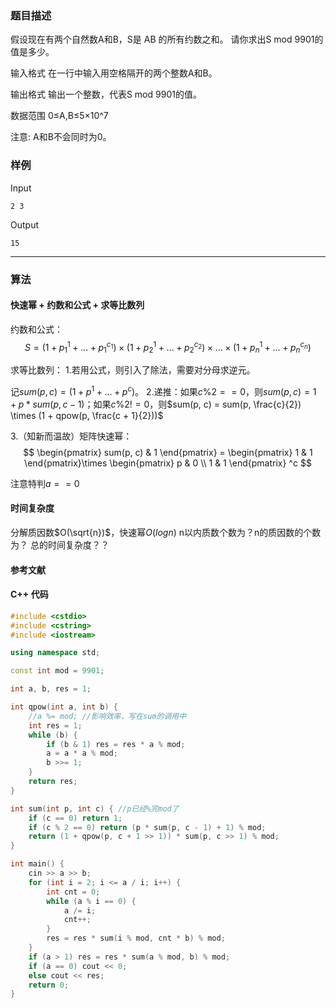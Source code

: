 ### 题目描述

假设现在有两个自然数A和B，S是 AB 的所有约数之和。
请你求出S mod 9901的值是多少。

输入格式
在一行中输入用空格隔开的两个整数A和B。

输出格式
输出一个整数，代表S mod 9901的值。

数据范围
0≤A,B≤5×10^7 

注意: A和B不会同时为0。

### 样例

Input

```
2 3
```

Output

```
15
```

----------

### 算法
#### 快速幂 + 约数和公式 + 求等比数列

约数和公式：
$$
S = (1 + p_1^1 + ... + p_1^{c_1}) \times (1 + p_2^1 + ... + p_2^{c_2}) \times ... \times (1 + p_n^1 + ... + p_n^{c_n})
$$

求等比数列：
1.若用公式，则引入了除法，需要对分母求逆元。

记$sum(p, c) = (1 + p^1 + ... + p^c)$。
2.递推：如果$c \% 2 == 0$，则$sum(p, c) = 1 + p * sum(p, c - 1)$；如果$c \% 2 != 0$，则$sum(p, c) = sum(p, \frac{c}{2}) \times (1 + qpow(p, \frac{c + 1}{2}))$

3.（知新而温故）矩阵快速幂：
$$
\begin{pmatrix} sum(p, c) & 1 \end{pmatrix} = 
\begin{pmatrix} 1 & 1 \end{pmatrix}\times
\begin{pmatrix} p & 0 \\
1 & 1 \end{pmatrix}
^c
$$

注意特判$a == 0$

#### 时间复杂度

分解质因数$O(\sqrt{n})$，快速幂$O(logn)$
n以内质数个数为？n的质因数的个数为？
总的时间复杂度？？

#### 参考文献

#### C++ 代码

``` cpp
#include <cstdio>
#include <cstring>
#include <iostream>

using namespace std;

const int mod = 9901;

int a, b, res = 1;

int qpow(int a, int b) {
  	//a %= mod; //影响效率，写在sum的调用中
    int res = 1;
    while (b) {
        if (b & 1) res = res * a % mod;
        a = a * a % mod;
        b >>= 1;
    }
    return res;
}

int sum(int p, int c) { //p已经%完mod了
    if (c == 0) return 1;
    if (c % 2 == 0) return (p * sum(p, c - 1) + 1) % mod;
    return (1 + qpow(p, c + 1 >> 1)) * sum(p, c >> 1) % mod;
}

int main() {
    cin >> a >> b;
    for (int i = 2; i <= a / i; i++) {
        int cnt = 0;
        while (a % i == 0) {
            a /= i;
            cnt++;
        }
        res = res * sum(i % mod, cnt * b) % mod;
    }
    if (a > 1) res = res * sum(a % mod, b) % mod;
    if (a == 0) cout << 0;
    else cout << res;
    return 0;
}
```
